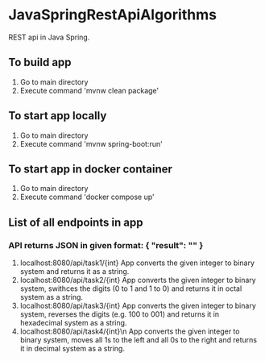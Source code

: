 # JavaSpringRestApiAlgorithms
REST api in Java Spring.

## To build app
1. Go to main directory
2. Execute command 'mvnw clean package'

## To start app locally
1. Go to main directory
2. Execute command 'mvnw spring-boot:run'

## To start app in docker container
1. Go to main directory
2. Execute command 'docker compose up'

## List of all endpoints in app
### API returns JSON in given format: { "result": "" }
1. localhost:8080/api/task1/{int}
App converts the given integer to binary system and returns it as a string.
2. localhost:8080/api/task2/{int}
App converts the given integer to binary system, swithces the digits (0 to 1 and 1 to 0) and returns it in octal system as a string.
3. localhost:8080/api/task3/{int}
App converts the given integer to binary system, reverses the digits (e.g. 100 to 001) and returns it in hexadecimal system as a string.
4. localhost:8080/api/task4/{int}\n
App converts the given integer to binary system, moves all 1s to the left and all 0s to the right and returns it in decimal system as a string.
